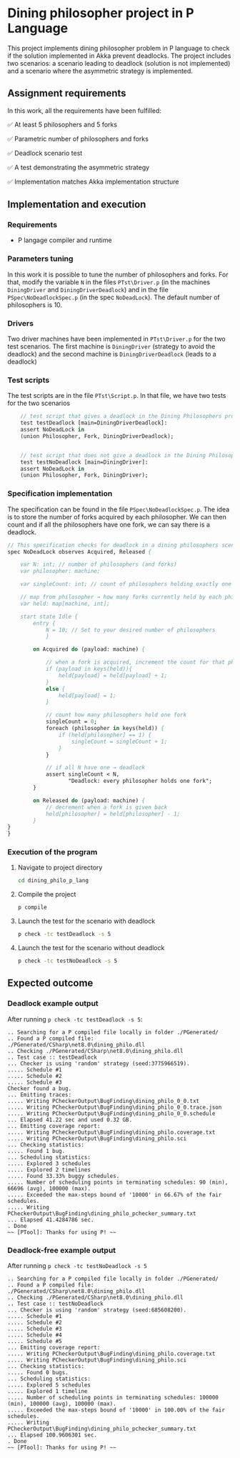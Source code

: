 # Dining philosopher project in P Language

This project implements dining philosopher problem in P language to check if the solution implemented in Akka prevent deadlocks.
The project includes two scenarios: a scenario leading to deadlock (solution is not implemented) and a scenario where the asymmetric strategy is implemented.

## Assignment requirements

In this work, all the requirements have been fulfilled:

✅ At least 5 philosophers and 5 forks

✅ Parametric number of philosophers and forks

✅ Deadlock scenario test

✅ A test demonstrating the asymmetric strategy

✅ Implementation matches Akka implementation structure

## Implementation and execution

### Requirements

- P langage compiler and runtime

### Parameters tuning

In this work it is possible to tune the number of philosophers and forks. For that, modify the variable `N` in the files
`PTst\Driver.p` (in the machines `DiningDriver` and `DiningDriverDeadlock`) and in the file `PSpec\NoDeadlockSpec.p` (in the spec `NoDeadLock`). The default number of philosophers is 10.

### Drivers

Two driver machines have been implemented in `PTst\Driver.p` for the two test scenarios. The first machine is `DiningDriver` (strategy to avoid the deadlock) and the second machine is `DiningDriverDeadlock` (leads to a deadlock)

### Test scripts

The test scripts are in the file `PTst\Script.p`. In that file, we have two tests for the two scenarios

```p
    // test script that gives a deadlock in the Dining Philosophers problem
    test testDeadlock [main=DiningDriverDeadlock]:
    assert NoDeadLock in
    (union Philosopher, Fork, DiningDriverDeadlock);


    // test script that does not give a deadlock in the Dining Philosophers problem
    test testNoDeadlock [main=DiningDriver]:
    assert NoDeadLock in
    (union Philosopher, Fork, DiningDriver);
```

### Specification implementation

The specification can be found in the file `PSpec\NoDeadlockSpec.p`. The idea is to store the number of forks acquired by each philosopher. We can then count and if all the philosophers have one fork, we can say there is a deadlock.

```p
// This specification checks for deadlock in a dining philosophers scenario
spec NoDeadLock observes Acquired, Released {

    var N: int; // number of philosophers (and forks)
    var philosopher: machine;

    var singleCount: int; // count of philosophers holding exactly one fork

    // map from philosopher → how many forks currently held by each philosopher
    var held: map[machine, int];

    start state Idle {
        entry {
            N = 10; // Set to your desired number of philosophers
            }

        on Acquired do (payload: machine) {

            // when a fork is acquired, increment the count for that philosopher
            if (payload in keys(held)){
                held[payload] = held[payload] + 1;
            }
            else {
                held[payload] = 1;
            }

            // count how many philosophers hold one fork
            singleCount = 0;
            foreach (philosopher in keys(held)) {
                if (held[philosopher] == 1) {
                    singleCount = singleCount + 1;
                }
            }

            // if all N have one → deadlock
            assert singleCount < N,
                   "Deadlock: every philosopher holds one fork";
        }

        on Released do (payload: machine) {
            // decrement when a fork is given back
            held[philosopher] = held[philosopher] - 1;
        }
}
}
```

### Execution of the program

1. Navigate to project directory

   ```bash
   cd dining_philo_p_lang
   ```

2. Compile the project

   ```bash
   p compile
   ```

3. Launch the test for the scenario with deadlock

   ```bash
   p check -tc testDeadlock -s 5
   ```

4. Launch the test for the scenario without deadlock

   ```bash
   p check -tc testNoDeadlock -s 5
   ```

## Expected outcome

### Deadlock example output

After running `p check -tc testDeadlock -s 5`:

```
.. Searching for a P compiled file locally in folder ./PGenerated/
.. Found a P compiled file: ./PGenerated/CSharp\net8.0\dining_philo.dll
.. Checking ./PGenerated/CSharp\net8.0\dining_philo.dll
.. Test case :: testDeadlock
... Checker is using 'random' strategy (seed:3775966519).
..... Schedule #1
..... Schedule #2
..... Schedule #3
Checker found a bug.
... Emitting traces:
..... Writing PCheckerOutput\BugFinding\dining_philo_0_0.txt
..... Writing PCheckerOutput\BugFinding\dining_philo_0_0.trace.json
..... Writing PCheckerOutput\BugFinding\dining_philo_0_0.schedule
... Elapsed 41.22 sec and used 0.32 GB.
... Emitting coverage report:
..... Writing PCheckerOutput\BugFinding\dining_philo.coverage.txt
..... Writing PCheckerOutput\BugFinding\dining_philo.sci
... Checking statistics:
..... Found 1 bug.
... Scheduling statistics:
..... Explored 3 schedules
..... Explored 2 timelines
..... Found 33.33% buggy schedules.
..... Number of scheduling points in terminating schedules: 90 (min), 66696 (avg), 100000 (max).
..... Exceeded the max-steps bound of '10000' in 66.67% of the fair schedules.
..... Writing PCheckerOutput\BugFinding\dining_philo_pchecker_summary.txt
... Elapsed 41.4284786 sec.
. Done
~~ [PTool]: Thanks for using P! ~~
```

### Deadlock-free example output

After running `p check -tc testNoDeadlock -s 5`

```
.. Searching for a P compiled file locally in folder ./PGenerated/
.. Found a P compiled file: ./PGenerated/CSharp\net8.0\dining_philo.dll
.. Checking ./PGenerated/CSharp\net8.0\dining_philo.dll
.. Test case :: testNoDeadlock
... Checker is using 'random' strategy (seed:685608200).
..... Schedule #1
..... Schedule #2
..... Schedule #3
..... Schedule #4
..... Schedule #5
... Emitting coverage report:
..... Writing PCheckerOutput\BugFinding\dining_philo.coverage.txt
..... Writing PCheckerOutput\BugFinding\dining_philo.sci
... Checking statistics:
..... Found 0 bugs.
... Scheduling statistics:
..... Explored 5 schedules
..... Explored 1 timeline
..... Number of scheduling points in terminating schedules: 100000 (min), 100000 (avg), 100000 (max).
..... Exceeded the max-steps bound of '10000' in 100.00% of the fair schedules.
..... Writing PCheckerOutput\BugFinding\dining_philo_pchecker_summary.txt
... Elapsed 100.9606301 sec.
. Done
~~ [PTool]: Thanks for using P! ~~
```

